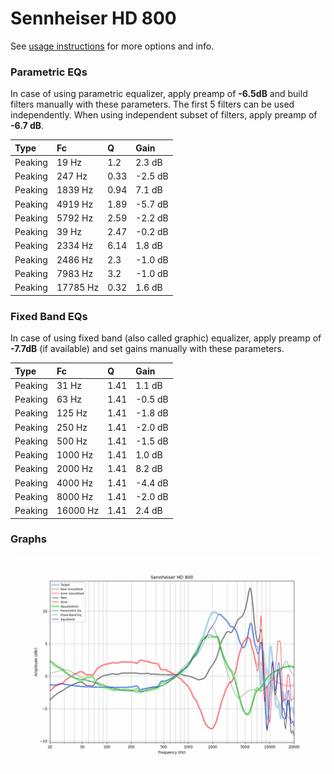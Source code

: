 # Sennheiser HD 800
See [usage instructions](https://github.com/jaakkopasanen/AutoEq#usage) for more options and info.

### Parametric EQs
In case of using parametric equalizer, apply preamp of **-6.5dB** and build filters manually
with these parameters. The first 5 filters can be used independently.
When using independent subset of filters, apply preamp of **-6.7 dB**.

| Type    | Fc       |    Q | Gain    |
|:--------|:---------|:-----|:--------|
| Peaking | 19 Hz    | 1.2  | 2.3 dB  |
| Peaking | 247 Hz   | 0.33 | -2.5 dB |
| Peaking | 1839 Hz  | 0.94 | 7.1 dB  |
| Peaking | 4919 Hz  | 1.89 | -5.7 dB |
| Peaking | 5792 Hz  | 2.59 | -2.2 dB |
| Peaking | 39 Hz    | 2.47 | -0.2 dB |
| Peaking | 2334 Hz  | 6.14 | 1.8 dB  |
| Peaking | 2486 Hz  | 2.3  | -1.0 dB |
| Peaking | 7983 Hz  | 3.2  | -1.0 dB |
| Peaking | 17785 Hz | 0.32 | 1.6 dB  |

### Fixed Band EQs
In case of using fixed band (also called graphic) equalizer, apply preamp of **-7.7dB**
(if available) and set gains manually with these parameters.

| Type    | Fc       |    Q | Gain    |
|:--------|:---------|:-----|:--------|
| Peaking | 31 Hz    | 1.41 | 1.1 dB  |
| Peaking | 63 Hz    | 1.41 | -0.5 dB |
| Peaking | 125 Hz   | 1.41 | -1.8 dB |
| Peaking | 250 Hz   | 1.41 | -2.0 dB |
| Peaking | 500 Hz   | 1.41 | -1.5 dB |
| Peaking | 1000 Hz  | 1.41 | 1.0 dB  |
| Peaking | 2000 Hz  | 1.41 | 8.2 dB  |
| Peaking | 4000 Hz  | 1.41 | -4.4 dB |
| Peaking | 8000 Hz  | 1.41 | -2.0 dB |
| Peaking | 16000 Hz | 1.41 | 2.4 dB  |

### Graphs
![](./Sennheiser%20HD%20800.png)